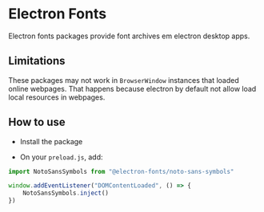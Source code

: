 # Electron Fonts

Electron fonts packages provide font archives em electron desktop apps.

## Limitations

These packages may not work in `BrowserWindow` instances that loaded online webpages. That happens because electron by default not allow load local resources in webpages.

## How to use

* Install the package

* On your `preload.js`, add:

```ts
import NotoSansSymbols from "@electron-fonts/noto-sans-symbols"

window.addEventListener("DOMContentLoaded", () => {
    NotoSansSymbols.inject()
})
```